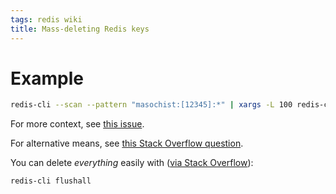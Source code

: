```yaml
---
tags: redis wiki
title: Mass-deleting Redis keys
---
```


# Example

```bash
redis-cli --scan --pattern "masochist:[12345]:*" | xargs -L 100 redis-cli DEL
```

For more context, see [this issue](https://github.com/wincent/masochist/issues/115).

For alternative means, see [this Stack Overflow question](http://stackoverflow.com/questions/4006324/how-to-atomically-delete-keys-matching-a-pattern-using-redis).

You can delete _everything_ easily with ([via Stack Overflow](https://stackoverflow.com/a/6851929/2103996)):

```bash
redis-cli flushall
```
